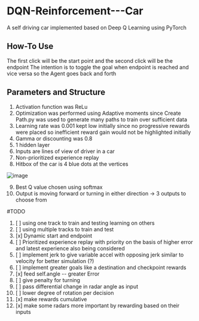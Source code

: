 # DQN-Reinforcement---Car
A self driving car implemented based on Deep Q Learning using PyTorch

## How-To Use
The first click will be the start point and the second click will be the endpoint
The intention is to toggle the goal when endpoint is reached and vice versa so the Agent goes back and forth

## Parameters and Structure
1. Activation function was ReLu
2. Optimization was performed using Adaptive moments since Create Path.py was used to generate many paths to train over sufficient data
3. Learning rate was 0.001 kept low initially since no progressive rewards were placed so inefficient reward gain would not be highlighted initially
4. Gamma or discounting was 0.8
5. 1 hidden layer
6. Inputs are lines of view of driver in a car
7. Non-prioritized experience replay
8. Hitbox of the car is 4 blue dots at the vertices



![image](https://github.com/Saahir999/DQN-Reinforcement---Car/assets/77979559/a83a2983-d972-477d-9639-a0958d4b4c95)



9. Best Q value chosen using softmax
10. Output is moving forward or turning in either direction -> 3 outputs to choose from

#TODO
1.  [ ] using one track to train and testing learning on others
2.  [ ] using multiple tracks to train and test
3.  [x] Dynamic start and endpoint
4.  [ ] Prioritized experience replay with priority on the basis of higher error and latest experience also being considered
5.  [ ] implement jerk to give variable accel with opposing jerk similar to velocity for better simulation (?)
6.  [ ] implement greater goals like a destination and checkpoint rewards
7.  [x] feed self.angle -- greater Error
8.  [ ] give penalty for turning 
9.  [ ] pass differential change in radar angle as input
10. [ ] lower degree of rotation per decision
11. [x] make rewards cumulative
12. [x] make some radars more important by rewarding based on their inputs
